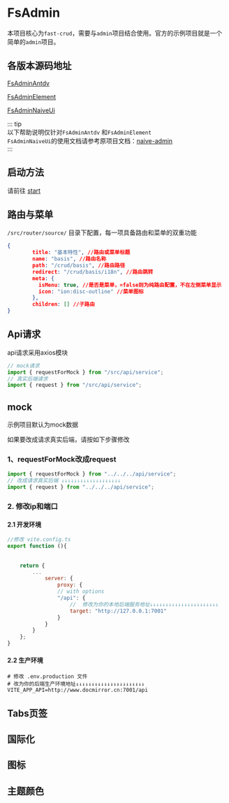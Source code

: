 
# FsAdmin

本项目核心为`fast-crud`，需要与`admin`项目结合使用。官方的示例项目就是一个简单的`admin`项目。



## 各版本源码地址
[FsAdminAntdv](https://github.com/fast-crud/fs-admin-antdv)   

[FsAdminElement](https://github.com/fast-crud/fs-admin-element)

[FsAdminNaiveUi](https://github.com/fast-crud/fs-admin-naive-ui)


::: tip    
以下帮助说明仅针对`FsAdminAntdv` 和`FsAdminElement`     
`FsAdminNaiveUi`的使用文档请参考原项目文档：[naive-admin](https://www.naiveadmin.com/home)   
::: 

## 启动方法

请前往 [start](../guide/start/demo.md)

## 路由与菜单
`/src/router/source/` 目录下配置，每一项具备路由和菜单的双重功能

```json
{
        title: "基本特性", //路由或菜单标题
        name: "basis", //路由名称
        path: "/crud/basis", //路由路径
        redirect: "/crud/basis/i18n", //路由跳转
        meta: {
          isMenu: true, //是否是菜单，=false则为纯路由配置，不在左侧菜单显示
          icon: "ion:disc-outline" //菜单图标
        },
        children: [] //子路由
}
```

## Api请求

api请求采用axios模块

```js
// mock请求
import { requestForMock } from "/src/api/service";
// 真实后端请求
import { request } from "/src/api/service";
```

## mock
示例项目默认为mock数据

如果要改成请求真实后端，请按如下步骤修改
### 1、requestForMock改成request
```js
import { requestForMock } from "../../../api/service";
// 改成请求真实后端 ↓↓↓↓↓↓↓↓↓↓↓↓↓↓↓↓↓↓↓
import { request } from "../../../api/service";
```

### 2. 修改ip和端口

#### 2.1 开发环境
```js
//修改 vite.config.ts
export function (){
    
    
    return {
        ...
            server: {
                proxy: {
                // with options
                "/api": {
                    //  修改为你的本地后端服务地址↓↓↓↓↓↓↓↓↓↓↓↓↓↓↓↓↓↓↓↓↓↓
                    target: "http://127.0.0.1:7001"
                }
            }
        }
    };
}

```

#### 2.2 生产环境
```shell
# 修改 .env.production 文件
# 改为你的后端生产环境地址↓↓↓↓↓↓↓↓↓↓↓↓↓↓↓↓↓↓↓↓↓↓
VITE_APP_API=http://www.docmirror.cn:7001/api
```

## Tabs页签

## 国际化

## 图标

## 主题颜色
